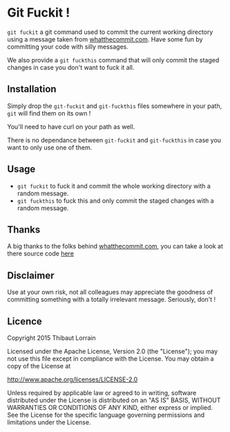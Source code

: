 # Git Fuckit !
`git fuckit` a git command used to commit the current working directory using a message taken from [whatthecommit.com](http://whatthecommit.com). Have some fun by committing your code with silly messages.

We also provide a `git fuckthis` command that will only commit the staged changes in case you don't want to fuck it all.

## Installation
Simply drop the `git-fuckit` and `git-fuckthis` files somewhere in your path, `git` will find them on its own ! 

You'll need to have curl on your path as well.

There is no dependance between `git-fuckit` and `git-fuckthis` in case you want to only use one of them.

## Usage
* `git fuckit` to fuck it and commit the whole working directory with a random message.
* `git fuckthis` to fuck this and only commit the staged changes with a random message.

## Thanks 
A big thanks to the folks behind [whatthecommit.com](http://whatthecommit.com), you can take a look at there source code [here](https://github.com/ngerakines/commitment)

## Disclaimer
Use at your own risk, not all colleagues may appreciate the goodness of committing something with a totally irrelevant message. Seriously, don't !


## Licence
Copyright 2015 Thibaut Lorrain

Licensed under the Apache License, Version 2.0 (the "License");
you may not use this file except in compliance with the License.
You may obtain a copy of the License at

  http://www.apache.org/licenses/LICENSE-2.0

Unless required by applicable law or agreed to in writing, software
distributed under the License is distributed on an "AS IS" BASIS,
WITHOUT WARRANTIES OR CONDITIONS OF ANY KIND, either express or implied.
See the License for the specific language governing permissions and
limitations under the License. 

